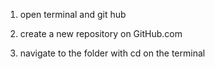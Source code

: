 1. open terminal and git hub

2. create a new repository on GitHub.com

3. navigate to the folder with cd on the terminal


